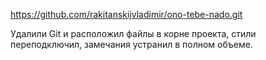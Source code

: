 https://github.com/rakitanskijvladimir/ono-tebe-nado.git

Удалили Git и расположил файлы в корне проекта, стили переподключил, замечания устранил в полном объеме.
